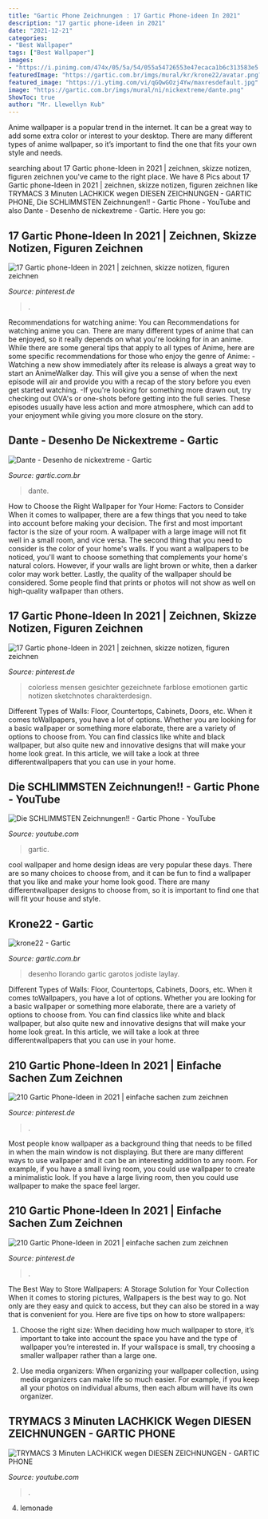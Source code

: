 ```yaml
---
title: "Gartic Phone Zeichnungen : 17 Gartic Phone-ideen In 2021"
description: "17 gartic phone-ideen in 2021"
date: "2021-12-21"
categories:
- "Best Wallpaper"
tags: ["Best Wallpaper"]
images:
- "https://i.pinimg.com/474x/05/5a/54/055a54726553e47ecaca1b6c313583e5.jpg"
featuredImage: "https://gartic.com.br/imgs/mural/kr/krone22/avatar.png?v=3"
featured_image: "https://i.ytimg.com/vi/qGQwGOzj4Yw/maxresdefault.jpg"
image: "https://gartic.com.br/imgs/mural/ni/nickextreme/dante.png"
ShowToc: true
author: "Mr. Llewellyn Kub"
---
```



Anime wallpaper is a popular trend in the internet. It can be a great way to add some extra color or interest to your desktop. There are many different types of anime wallpaper, so it’s important to find the one that fits your own style and needs.

	

		
searching about 17 Gartic phone-Ideen in 2021 | zeichnen, skizze notizen, figuren zeichnen you've came to the right place. We have 8 Pics about 17 Gartic phone-Ideen in 2021 | zeichnen, skizze notizen, figuren zeichnen like TRYMACS 3 Minuten LACHKICK wegen DIESEN ZEICHNUNGEN - GARTIC PHONE, Die SCHLIMMSTEN Zeichnungen!! - Gartic Phone - YouTube and also Dante - Desenho de nickextreme - Gartic. Here you go:
		
    
## 17 Gartic Phone-Ideen In 2021 | Zeichnen, Skizze Notizen, Figuren Zeichnen

<img loading=lazy src="https://i.pinimg.com/474x/98/14/ec/9814ecf170c54cc321d3a0c1df9c5e5a.jpg" onerror="this.onerror=null;this.src='https://tse2.mm.bing.net/th?id=OIP.bRm3vRNX8OWiipn483SD-AAAAA&amp;pid=15.1';" alt="17 Gartic phone-Ideen in 2021 | zeichnen, skizze notizen, figuren zeichnen">

_Source: pinterest.de_

>. 

	

Recommendations for watching anime: You can
Recommendations for watching anime you can. There are many different types of anime that can be enjoyed, so it really depends on what you're looking for in an anime. While there are some general tips that apply to all types of Anime, here are some specific recommendations for those who enjoy the genre of Anime: 
-Watching a new show immediately after its release is always a great way to start an AnimeWalker day. This will give you a sense of when the next episode will air and provide you with a recap of the story before you even get started watching. 
-If you're looking for something more drawn out, try checking out OVA's or one-shots before getting into the full series. These episodes usually have less action and more atmosphere, which can add to your enjoyment while giving you more closure on the story.

    
## Dante - Desenho De Nickextreme - Gartic

<img loading=lazy src="https://gartic.com.br/imgs/mural/ni/nickextreme/dante.png" onerror="this.onerror=null;this.src='https://tse1.mm.bing.net/th?id=OIP.TYmTCl_GClsA8TOC7PHWRAHaEa&amp;pid=15.1';" alt="Dante - Desenho de nickextreme - Gartic">

_Source: gartic.com.br_

>dante. 

	

How to Choose the Right Wallpaper for Your Home: Factors to Consider
When it comes to wallpaper, there are a few things that you need to take into account before making your decision. The first and most important factor is the size of your room. A wallpaper with a large image will not fit well in a small room, and vice versa. 
The second thing that you need to consider is the color of your home's walls. If you want a wallpapers to be noticed, you'll want to choose something that complements your home's natural colors. However, if your walls are light brown or white, then a darker color may work better. 
Lastly, the quality of the wallpaper should be considered. Some people find that prints or photos will not show as well on high-quality wallpaper than others.

    
## 17 Gartic Phone-Ideen In 2021 | Zeichnen, Skizze Notizen, Figuren Zeichnen

<img loading=lazy src="https://i.pinimg.com/474x/05/5a/54/055a54726553e47ecaca1b6c313583e5.jpg" onerror="this.onerror=null;this.src='https://tse4.mm.bing.net/th?id=OIP.r3qMI-SQQaO2DcdZ-33tKQAAAA&amp;pid=15.1';" alt="17 Gartic phone-Ideen in 2021 | zeichnen, skizze notizen, figuren zeichnen">

_Source: pinterest.de_

>colorless mensen gesichter gezeichnete farblose emotionen gartic notizen sketchnotes charakterdesign. 

	

Different Types of Walls: Floor, Countertops, Cabinets, Doors, etc.
When it comes toWallpapers, you have a lot of options. Whether you are looking for a basic wallpaper or something more elaborate, there are a variety of options to choose from. You can find classics like white and black wallpaper, but also quite new and innovative designs that will make your home look great. In this article, we will take a look at three differentwallpapers that you can use in your home.

    
## Die SCHLIMMSTEN Zeichnungen!! - Gartic Phone - YouTube

<img loading=lazy src="https://i.ytimg.com/vi/qGQwGOzj4Yw/maxresdefault.jpg" onerror="this.onerror=null;this.src='https://tse3.mm.bing.net/th?id=OIP.XPACe2AtLd6WQ2tZoLKUGwHaEK&amp;pid=15.1';" alt="Die SCHLIMMSTEN Zeichnungen!! - Gartic Phone - YouTube">

_Source: youtube.com_

>gartic. 

	

cool wallpaper and home design ideas are very popular these days. There are so many choices to choose from, and it can be fun to find a wallpaper that you like and make your home look good. There are many differentwallpaper designs to choose from, so it is important to find one that will fit your house and style.

    
## Krone22 - Gartic

<img loading=lazy src="https://gartic.com.br/imgs/mural/kr/krone22/avatar.png?v=3" onerror="this.onerror=null;this.src='https://tse2.mm.bing.net/th?id=OIP.JlW1TcGdyov5OLoFm0TCHgAAAA&amp;pid=15.1';" alt="krone22 - Gartic">

_Source: gartic.com.br_

>desenho llorando gartic garotos jodiste laylay. 

	

Different Types of Walls: Floor, Countertops, Cabinets, Doors, etc.
When it comes toWallpapers, you have a lot of options. Whether you are looking for a basic wallpaper or something more elaborate, there are a variety of options to choose from. You can find classics like white and black wallpaper, but also quite new and innovative designs that will make your home look great. In this article, we will take a look at three differentwallpapers that you can use in your home.

    
## 210 Gartic Phone-Ideen In 2021 | Einfache Sachen Zum Zeichnen

<img loading=lazy src="https://i.pinimg.com/236x/34/30/09/34300970924aed9837a7f220dbf2de93.jpg" onerror="this.onerror=null;this.src='https://tse1.mm.bing.net/th?id=OIP.6OkhTvZcfPuodWHcAajYMwAAAA&amp;pid=15.1';" alt="210 Gartic Phone-Ideen in 2021 | einfache sachen zum zeichnen">

_Source: pinterest.de_

>. 

	

Most people know wallpaper as a background thing that needs to be filled in when the main window is not displaying. But there are many different ways to use wallpaper and it can be an interesting addition to any room. For example, if you have a small living room, you could use wallpaper to create a minimalistic look. If you have a large living room, then you could use wallpaper to make the space feel larger.

    
## 210 Gartic Phone-Ideen In 2021 | Einfache Sachen Zum Zeichnen

<img loading=lazy src="https://i.pinimg.com/236x/fa/e4/56/fae456c42ed21ca42588dc3cf4503dbd.jpg" onerror="this.onerror=null;this.src='https://tse4.mm.bing.net/th?id=OIP.XqF3tw4zovS1JUOFYJPvvgAAAA&amp;pid=15.1';" alt="210 Gartic Phone-Ideen in 2021 | einfache sachen zum zeichnen">

_Source: pinterest.de_

>. 

	

The Best Way to Store Wallpapers: A Storage Solution for Your Collection
When it comes to storing pictures, Wallpapers is the best way to go. Not only are they easy and quick to access, but they can also be stored in a way that is convenient for you. Here are five tips on how to store wallpapers:
1) Choose the right size: When deciding how much wallpaper to store, it’s important to take into account the space you have and the type of wallpaper you’re interested in. If your wallspace is small, try choosing a smaller wallpaper rather than a large one.

2) Use media organizers: When organizing your wallpaper collection, using media organizers can make life so much easier. For example, if you keep all your photos on individual albums, then each album will have its own organizer.

    
## TRYMACS 3 Minuten LACHKICK Wegen DIESEN ZEICHNUNGEN - GARTIC PHONE

<img loading=lazy src="https://i.ytimg.com/vi/KFThIcjiY_Y/maxresdefault.jpg" onerror="this.onerror=null;this.src='https://tse4.mm.bing.net/th?id=OIP.x4umCP-87CqO1DG0P-IbfwHaEK&amp;pid=15.1';" alt="TRYMACS 3 Minuten LACHKICK wegen DIESEN ZEICHNUNGEN - GARTIC PHONE">

_Source: youtube.com_

>. 

	

4. lemonade 

